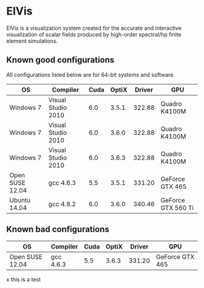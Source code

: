 ElVis
=====

ElVis is a visualization system created for the accurate and interactive visualization of scalar fields produced by high-order spectral/hp finite element simulations.


## Known good configurations 

All configurations listed below are for 64-bit systems and software.

OS | Compiler | Cuda | OptiX | Driver | GPU
---|----------|------|-------|--------|----
Windows 7 | Visual Studio 2010 | 6.0 | 3.5.1 | 322.88 | Quadro K4100M
Windows 7 | Visual Studio 2010 | 6.0 | 3.6.0 | 322.88 | Quadro K4100M
Windows 7 | Visual Studio 2010 | 6.0 | 3.6.3 | 322.88 | Quadro K4100M
Open SUSE 12.04 | gcc 4.6.3 | 5.5 | 3.5.1 | 331.20 | GeForce GTX 465
Ubuntu 14.04 | gcc 4.8.2 | 6.0 | 3.6.0 | 340.46 | GeForce GTX 560 Ti

## Known bad configurations

OS | Compiler | Cuda | OptiX | Driver | GPU
---|----------|------|-------|--------|----
Open SUSE 12.04 | gcc 4.6.3 | 5.5 | 3.6.3 | 331.20 | GeForce GTX 465
x
this is a test
